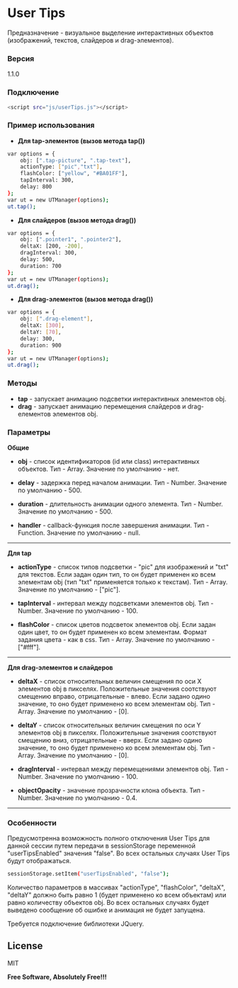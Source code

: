 # User Tips

Предназначение - визуальное выделение интерактивных объектов (изображений, текстов, слайдеров и drag-элементов).

### Версия
1.1.0

### Подключение

```sh
<script src="js/userTips.js"></script>
```

### Пример использования

* **Для tap-элементов (вызов метода tap())**
```sh
var options = {
    obj: [".tap-picture", ".tap-text"],
    actionType: ["pic","txt"],
    flashColor: ["yellow", "#BA01FF"],
    tapInterval: 300,
    delay: 800
};
var ut = new UTManager(options);
ut.tap();
```

* **Для слайдеров (вызов метода drag())**
```sh
var options = {
    obj: [".pointer1", ".pointer2"],
    deltaX: [200, -200],
    dragInterval: 300,
    delay: 500,
    duration: 700
};
var ut = new UTManager(options);
ut.drag();
```

* **Для drag-элементов (вызов метода drag())**
```sh
var options = {
    obj: [".drag-element"],
    deltaX: [300],
    deltaY: [70],
    delay: 300,
    duration: 900
};
var ut = new UTManager(options);
ut.drag();
```

### Методы

* **tap** - запускает анимацию подсветки интерактивных элементов obj.
* **drag** - запускает анимацию перемещения слайдеров и drag-елементов элементов obj.

### Параметры

**Общие**

   * **obj** - список идентификаторов (id или class) интерактивных объектов. Тип - Array. Значение по умолчанию - нет.
    
   * **delay** - задержка перед началом анимации. Тип - Number. Значение по умолчанию - 500.
  
   * **duration** - длительность анимации одного элемента. Тип - Number. Значение по умолчанию - 500.
    
   * **handler** - callback-функция после завершения анимации. Тип - Function. Значение по умолчанию - null.

----
**Для tap**

   * **actionType** - список типов подсветки - "pic" для изображений и "txt" для текстов. Если задан один тип, то он будет применен ко всем элементам obj (тип "txt" применяется только к текстам). Тип - Array. Значение по умолчанию - ["pic"].
    
   * **tapInterval** - интервал между подсветками элементов obj. Тип - Number. Значение по умолчанию - 100.
    
   * **flashColor** - список цветов подсветок элементов obj. Если задан один цвет, то он будет применен ко всем элементам. Формат задания цвета - как в css. Тип - Array. Значение по умолчанию - ["#fff"].

----
**Для drag-элементов и слайдеров**

   * **deltaX** - список относительных величин смещения по оси X элементов obj в пикселях. Положительные значения соотствуют смещению вправо, отрицательные - влево. Если задано одино значение, то оно будет применено ко всем элементам obj. Тип - Array. Значение по умолчанию - [0].
    
   * **deltaY** - список относительных величин смещения по оси Y элементов obj в пикселях. Положительные значения соотствуют смещению вниз, отрицательные - вверх. Если задано одино значение, то оно будет применено ко всем элементам obj. Тип - Array. Значение по умолчанию - [0].
    
   * **dragInterval** - интервал между перемещениями элементов obj. Тип - Number. Значение по умолчанию - 100.

   * **objectOpacity** - значение прозрачности клона объекта. Тип - Number. Значение по умолчанию - 0.4.

----
### Особенности
Предусмотренна возможность полного отключения User Tips для данной сессии путем передачи в sessionStorage переменной "userTipsEnabled" значения "false". Во всех остальных случаях User Tips будут отображаться.
```sh
sessionStorage.setItem("userTipsEnabled", "false");
```

Количество параметров в массивах "actionType", "flashColor", "deltaX", "deltaY" должно быть равно 1 (будет применено ко всем объектам) или равно количеству объектов obj. Во всех остальных случаях будет выведено сообщение об ошибке и анимация не будет запущена.

Требуется подключение библиотеки JQuery.

License
----

MIT

**Free Software, Absolutely Free!!!**